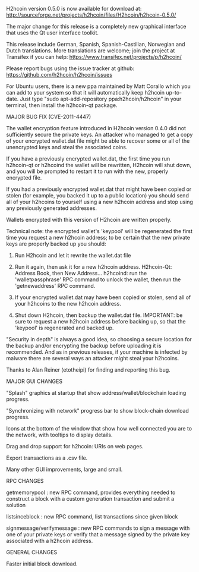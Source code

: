 H2hcoin version 0.5.0 is now available for download at:
http://sourceforge.net/projects/h2hcoin/files/H2hcoin/h2hcoin-0.5.0/

The major change for this release is a completely new graphical interface that uses the Qt user interface toolkit.

This release include German, Spanish, Spanish-Castilian, Norwegian and Dutch translations. More translations are welcome; join the project at Transifex if you can help:
https://www.transifex.net/projects/p/h2hcoin/

Please report bugs using the issue tracker at github:
https://github.com/h2hcoin/h2hcoin/issues

For Ubuntu users, there is a new ppa maintained by Matt Corallo which you can add to your system so that it will automatically keep h2hcoin up-to-date.  Just type "sudo apt-add-repository ppa:h2hcoin/h2hcoin" in your terminal, then install the h2hcoin-qt package.

MAJOR BUG FIX  (CVE-2011-4447)

The wallet encryption feature introduced in H2hcoin version 0.4.0 did not sufficiently secure the private keys. An attacker who
managed to get a copy of your encrypted wallet.dat file might be able to recover some or all of the unencrypted keys and steal the
associated coins.

If you have a previously encrypted wallet.dat, the first time you run h2hcoin-qt or h2hcoind the wallet will be rewritten, H2hcoin will
shut down, and you will be prompted to restart it to run with the new, properly encrypted file.

If you had a previously encrypted wallet.dat that might have been copied or stolen (for example, you backed it up to a public
location) you should send all of your h2hcoins to yourself using a new h2hcoin address and stop using any previously generated addresses.

Wallets encrypted with this version of H2hcoin are written properly.

Technical note: the encrypted wallet's 'keypool' will be regenerated the first time you request a new h2hcoin address; to be certain that the
new private keys are properly backed up you should:

1. Run H2hcoin and let it rewrite the wallet.dat file

2. Run it again, then ask it for a new h2hcoin address.
H2hcoin-Qt: Address Book, then New Address...
h2hcoind: run the 'walletpassphrase' RPC command to unlock the wallet,  then run the 'getnewaddress' RPC command.

3. If your encrypted wallet.dat may have been copied or stolen, send  all of your h2hcoins to the new h2hcoin address.

4. Shut down H2hcoin, then backup the wallet.dat file.
IMPORTANT: be sure to request a new h2hcoin address before backing up, so that the 'keypool' is regenerated and backed up.

"Security in depth" is always a good idea, so choosing a secure location for the backup and/or encrypting the backup before uploading it is recommended. And as in previous releases, if your machine is infected by malware there are several ways an attacker might steal your h2hcoins.

Thanks to Alan Reiner (etotheipi) for finding and reporting this bug.

MAJOR GUI CHANGES

"Splash" graphics at startup that show address/wallet/blockchain loading progress.

"Synchronizing with network" progress bar to show block-chain download progress.

Icons at the bottom of the window that show how well connected you are to the network, with tooltips to display details.

Drag and drop support for h2hcoin: URIs on web pages.

Export transactions as a .csv file.

Many other GUI improvements, large and small.

RPC CHANGES

getmemorypool : new RPC command, provides everything needed to construct a block with a custom generation transaction and submit a solution

listsinceblock : new RPC command, list transactions since given block

signmessage/verifymessage : new RPC commands to sign a message with one of your private keys or verify that a message signed by the private key associated with a h2hcoin address.

GENERAL CHANGES

Faster initial block download.
